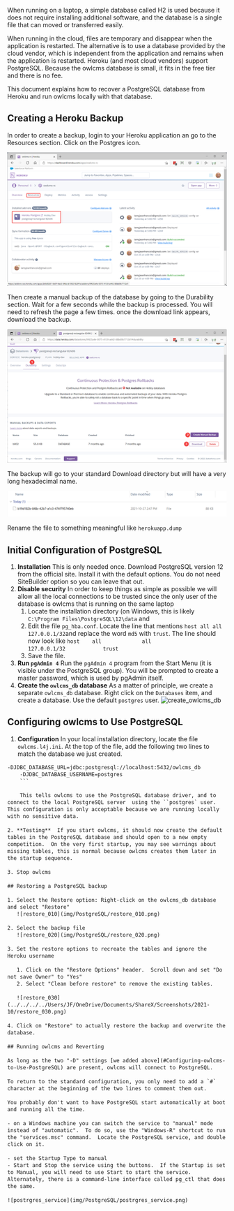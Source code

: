When running on a laptop, a simple database called H2 is used because it does not require installing additional software, and the database is a single file that can moved or transferred easily.

When running in the cloud, files are temporary and disappear when the application is restarted.  The alternative is to use a database provided by the cloud vendor, which is independent from the application and remains when the application is restarted.  Heroku (and most cloud vendors) support PostgreSQL.  Because the owlcms database is small, it fits in the free tier and there is no fee.

This document explains how to recover a PostgreSQL database from Heroku and run owlcms locally with that database.

## Creating a Heroku Backup

In order to create a backup, login to your Heroku application an go to the Resources section.  Click on the Postgres icon.

![Heroku_010](img/PostgreSQL/Heroku_010.png)

Then create a manual backup of the database by going to the Durability section.  Wait for a few seconds while the backup is processed.  You will need to refresh the page a few times. once the download link appears, download the backup.

![Heroku_020](img/PostgreSQL/Heroku_020.png)

The backup will go to your standard Download directory but will have a very long hexadecimal name.

![LongName](img/PostgreSQL/LongName.png)

Rename the file to something meaningful like  `herokuapp.dump`

## Initial Configuration of PostgreSQL

1. **Installation** This is only needed once.  Download PostgreSQL version 12 from the official site. Install it with the default options. You do not need SiteBuilder option so you can leave that out.
2. **Disable security** In order to keep things as simple as possible we will allow all the local connections to be trusted since the only user of the database is owlcms that is running on the same laptop
   1. Locate the installation directory (on Windows, this is likely
       `C:\Program Files\PostgreSQL\12\data` and 
   2. Edit the file `pg_hba.conf`.  Locate the line that mentions `host all all 127.0.0.1/32`and replace the word `md5` with `trust`. The line should now look like
      ```host    all             all             127.0.0.1/32            trust```
   3. Save the file.
3. **Run `pgAdmin 4`** Run the `pgAdmin 4` program from the Start Menu (it is visible under the PostgreSQL group).  You will be prompted to create a master password, which is used by pgAdmin itself.
4. **Create the `owlcms_db` database** As a matter of principle, we create a separate `owlcms_db` database.    Right click on the `Databases` item, and create a database.  Use the default `postgres` user.
   ![create_owlcms_db](../../../../Users/JF/OneDrive/Documents/ShareX/Screenshots/2021-10/create_owlcms_db.png)

## Configuring owlcms to Use PostgreSQL

1. **Configuration** In your local installation directory, locate the file `owlcms.l4j.ini`.  At the top of the file, add the following two lines to match the database we just created.
    
```
-DJDBC_DATABASE_URL=jdbc:postgresql://localhost:5432/owlcms_db
    -DJDBC_DATABASE_USERNAME=postgres
    ```
    
    This tells owlcms to use the PostgreSQL database driver, and to connect to the local PostgreSQL server  using the ``postgres` user.  This configuration is only acceptable because we are running locally with no sensitive data.
    
2. **Testing**  If you start owlcms, it should now create the default tables in the PostgreSQL database and should open to a new empty competition.  On the very first startup, you may see warnings about missing tables, this is normal because owlcms creates them later in the startup sequence.

3. Stop owlcms

## Restoring a PostgreSQL backup

1. Select the Restore option: Right-click on the owlcms_db database and select "Restore"
   ![restore_010](img/PostgreSQL/restore_010.png)

2. Select the backup file
   ![restore_020](img/PostgreSQL/restore_020.png)

3. Set the restore options to recreate the tables and ignore the Heroku username

   1. Click on the "Restore Options" header.  Scroll down and set "Do not save Owner" to "Yes"
   2. Select "Clean before restore" to remove the existing tables.

   ![restore_030](../../../../Users/JF/OneDrive/Documents/ShareX/Screenshots/2021-10/restore_030.png)

4. Click on "Restore" to actually restore the backup and overwrite the database.

## Running owlcms and Reverting

As long as the two "-D" settings [we added above](#Configuring-owlcms-to-Use-PostgreSQL) are present, owlcms will connect to PostgreSQL.

To return to the standard configuration, you only need to add a `#` character at the beginning of the two lines to comment them out.

You probably don't want to have PostgreSQL start automatically at boot and running all the time.  

- on a Windows machine you can switch the service to "manual" mode instead of "automatic".  To do so, use the "Windows-R" shortcut to run the "services.msc" command.  Locate the PostgreSQL service, and double click on it. 

- set the Startup Type to manual
- Start and Stop the service using the buttons.  If the Startup is set to Manual, you will need to use Start to start the service.  Alternately, there is a command-line interface called pg_ctl that does the same.

![postrgres_service](img/PostgreSQL/postrgres_service.png)